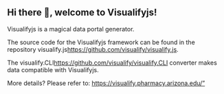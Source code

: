 ## Hi there 👋, welcome to Visualifyjs!

Visualifyjs is a magical data portal generator.

The source code for the Visualifyjs framework can be found in the repository visualify.js<https://github.com/visualify/visualify.js>.

The visualify.CLI<https://github.com/visualify/visualify.CLI> converter makes data compatible with Visualifyjs.

More details? Please refer to: https://visualify.pharmacy.arizona.edu/”

